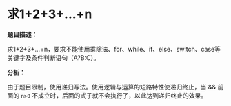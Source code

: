 # 求1+2+3+...+n

**题目描述：**

求1+2+3+...+n，要求不能使用乘除法、for、while、if、else、switch、case等关键字及条件判断语句（A?B:C）。

**分析：**

由于题目限制，使用递归写法。使用逻辑与运算的短路特性使递归终止，当 && 前面的 `n>0` 不成立时，后面的式子就不会执行了，以此达到递归终止的效果。


